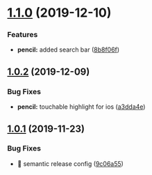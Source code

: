 # [1.1.0](https://github.com/shhdharmen/WhiteBoard/compare/v1.0.2...v1.1.0) (2019-12-10)


### Features

* **pencil:** added search bar ([8b8f06f](https://github.com/shhdharmen/WhiteBoard/commit/8b8f06f5327a0b349bb5215ffbc79f006bc1db50))

## [1.0.2](https://github.com/shhdharmen/WhiteBoard/compare/v1.0.1...v1.0.2) (2019-12-09)


### Bug Fixes

* **pencil:** touchable highlight for ios ([a3dda4e](https://github.com/shhdharmen/WhiteBoard/commit/a3dda4eb463d7743018af51223073f33bead63a4))

## [1.0.1](https://github.com/shhdharmen/WhiteBoard/compare/v1.0.0...v1.0.1) (2019-11-23)


### Bug Fixes

* **:pencil:** semantic release config ([9c06a55](https://github.com/shhdharmen/WhiteBoard/commit/9c06a5574f47f1a36afef73098f96aaf426c14d7))
